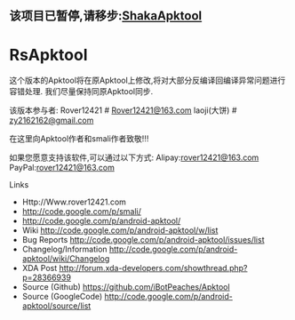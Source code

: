 
## 该项目已暂停,请移步:[ShakaApktool](https://github.com/rover12421/ShakaApktool)

# RsApktool #

这个版本的Apktool将在原Apktool上修改,将对大部分反编译回编译异常问题进行容错处理.
我们尽量保持同原Apktool同步.

该版本参与者:
Rover12421	# Rover12421@163.com
laoji(大饼) 	# zy2162162@gmail.com

在这里向Apktool作者和smali作者致敬!!!

如果您愿意支持该软件,可以通过以下方式:
Alipay:rover12421@163.com
PayPal:rover12421@163.com

Links
- Http://Www.rover12421.com
- http://code.google.com/p/smali/
- http://code.google.com/p/android-apktool/
- Wiki http://code.google.com/p/android-apktool/w/list
- Bug Reports http://code.google.com/p/android-apktool/issues/list
- Changelog/Information http://code.google.com/p/android-apktool/wiki/Changelog
- XDA Post http://forum.xda-developers.com/showthread.php?p=28366939
- Source (Github) https://github.com/iBotPeaches/Apktool
- Source (GoogleCode) http://code.google.com/p/android-apktool/source/list

